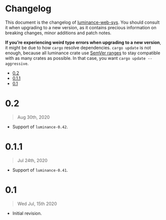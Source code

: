# Changelog

This document is the changelog of [luminance-web-sys](https://crates.io/crates/luminance-web-sys).
You should consult it when upgrading to a new version, as it contains precious information on
breaking changes, minor additions and patch notes.

**If you’re experiencing weird type errors when upgrading to a new version**, it might be due to
how `cargo` resolve dependencies. `cargo update` is not enough, because all luminance crate use
[SemVer ranges](https://doc.rust-lang.org/cargo/reference/specifying-dependencies.html) to stay
compatible with as many crates as possible. In that case, you want `cargo update --aggressive`.

<!-- vim-markdown-toc GFM -->

* [0.2](#02)
* [0.1.1](#011)
* [0.1](#01)

<!-- vim-markdown-toc -->

# 0.2

> Aug 30th, 2020

- Support of `luminance-0.42`.

# 0.1.1

> Jul 24th, 2020

- Support of `luminance-0.41`.

# 0.1

> Wed Jul, 15th 2020

- Initial revision.
